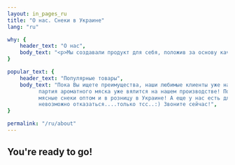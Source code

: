 ```yaml
---
layout: in_pages_ru
title: "О нас. Снеки в Украине"
lang: "ru"

why: {
    header_text: "О нас",
    body_text: "<p>Мы создавали продукт для себя, положив за основу качество, многолетний опыт и желание делиться этим с Вами по всей территории Украины.</p> <p>Используем исключительно высококлассное экологически чистое сырье, прошедшее контроль качества. Мясные снеки изготавливаются на  новейшем технологическом оборудовании в Украине, что позволяет правильно сохранить и донести до Вас не просто потрясающий вкус, а философию семь Nik.S ON. Философию вкуса, любви к своему делу, философию жить вкусно!</p><p>Звони прямо сейчас или оставляй заявку и мы свяжемся с тобой в кратчайшее время!</p><p>Nik.S <span>ON</span> – ВКЛючай вкус!</p>",
}

popular_text: {
    header_text: "Популярные товары",
    body_text: "Пока Вы ищете преимущества, наши любимые клиенты уже наслаждаются вкусными мясными слайсами, а очередная
          партия ароматного мяска уже вялится на нашем производстве! Поверьте, Вы не пожалеете. Звоните и заказывайте
          мясные снеки оптом и в розницу в Украине! А еще у нас есть для Вас особенное предложение от которого
          невозможно отказаться....только тсс..:) Звоните сейчас!",
}

permalink: "/ru/about"
---
```


## You're ready to go!
